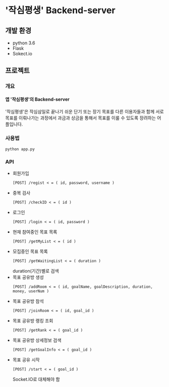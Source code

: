 # '작심평생' Backend-server 

## 개발 환경
- python 3.6
- Flask
- Sokect.io

## 프로젝트
### 개요

#### 앱 '작심평생'의 Backend-server
 '작심평생'은 작심삼일로 끝나기 쉬운 단기 또는 장기 목표를 다른 이용자들과 함께 서로 목표를 이뤄나가는 과정에서
  과금과 상금을 통해서 목표를 이룰 수 있도록 장려하는 어플입니다.
### 사용법
```
python app.py
```
### API
- 회원가입
    ```
    [POST] /regist < = ( id, password, username )
    ```
- 중복 검사
    ```
    [POST] /checkID < = ( id )
    ```
- 로그인
    ```
    [POST] /login < = ( id, password )
    ```
- 현재 참여중인 목표 목록
    ```
    [POST] /getMyList < = ( id )
    ```    
- 모집중인 목표 목록
    ```
    [POST] /getWaitingList < = ( duration )
    ```
    duration(기간)별로 검색
- 목표 공유방 생성
    ```
    [POST] /addRoom < = ( id, goalName, goalDescription, duration, money, userNum )
    ```
- 목표 공유방 참석
    ```
    [POST] /joinRoom < = ( id, goal_id )
    ```
- 목표 공유방 랭킹 조회
    ```
    [POST] /getRank < = ( goal_id )
    ```
- 목표 공유방 상세정보 검색
    ```
    [POST] /getGoalInfo < = ( goal_id )
    ```
- 목표 공유 시작
    ```
    [POST] /start < = ( goal_id )
    ```
    Socket.IO로 대체해야 함 
